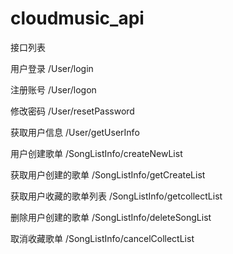 # cloudmusic_api
接口列表

用户登录 /User/login

注册账号 /User/logon

修改密码 /User/resetPassword

获取用户信息 /User/getUserInfo
 
用户创建歌单 /SongListInfo/createNewList

获取用户创建的歌单  /SongListInfo/getCreateList

获取用户收藏的歌单列表 /SongListInfo/getcollectList

删除用户创建的歌单 /SongListInfo/deleteSongList

取消收藏歌单 /SongListInfo/cancelCollectList





